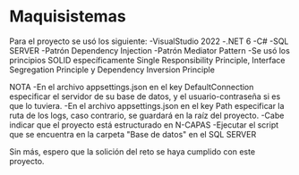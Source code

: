 # Maquisistemas

Para el proyecto se usó los siguiente:
-VisualStudio 2022
-.NET 6
-C#
-SQL SERVER
-Patrón Dependency Injection
-Patrón Mediator Pattern
-Se usó los principios SOLID específicamente Single Responsibility Principle, Interface Segregation Principle y Dependency Inversion Principle

NOTA
-En el archivo appsettings.json en el key DefaultConnection especificar el servidor de su base de datos, y el usuario-contraseña si es que lo tuviera.
-En el archivo appsettings.json en el key Path especificar la ruta de los logs, caso contrario, se guardará en la raíz del proyecto.
-Cabe indicar que el proyecto está estructurado en N-CAPAS
-Ejecutar el script que se encuentra en la carpeta "Base de datos" en el SQL SERVER


Sin más, espero que la solición del reto se haya cumplido con este proyecto.

